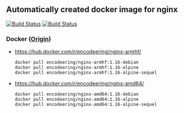 ## Automatically created docker image for nginx

[![Build Status](https://travis-ci.org/encodeering/docker-nginx.svg?branch=master)](https://travis-ci.org/encodeering/docker-nginx)
[![Build Status](https://semaphoreci.com/api/v1/encodeering/docker-nginx/branches/master/shields_badge.svg)](https://semaphoreci.com/encodeering/docker-nginx)

### Docker ([Origin](https://github.com/nginxinc/docker-nginx))

- https://hub.docker.com/r/encodeering/nginx-armhf/

    ```docker pull encodeering/nginx-armhf:1.16-debian```  
    ```docker pull encodeering/nginx-armhf:1.16-alpine```  
    ```docker pull encodeering/nginx-armhf:1.16-alpine-sequel```

- https://hub.docker.com/r/encodeering/nginx-amd64/

    ```docker pull encodeering/nginx-amd64:1.16-debian```  
    ```docker pull encodeering/nginx-amd64:1.16-alpine```  
    ```docker pull encodeering/nginx-amd64:1.16-alpine-sequel```
